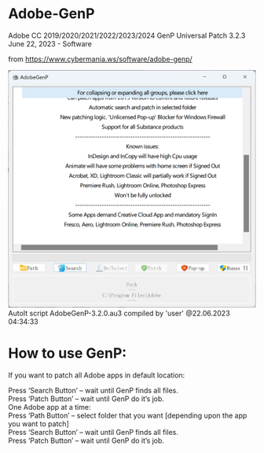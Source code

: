 # Adobe-GenP
Adobe CC 2019/2020/2021/2022/2023/2024 GenP Universal Patch 3.2.3
June 22, 2023 - Software

from https://www.cybermania.ws/software/adobe-genp/

![my Adobe-GenP-3.2](/Adobe-GenP-3.2_Screenshot.png?raw=true "Adobe-GenP-3.2")
AutoIt script AdobeGenP-3.2.0.au3 compiled by 'user' @22.06.2023 04:34:33

# How to use GenP:

If you want to patch all Adobe apps in default location:

Press ‘Search Button’ – wait until GenP finds all files.<br>
Press ‘Patch Button’ – wait until GenP do it’s job.<br>
One Adobe app at a time:<br>
Press ‘Path Button’ – select folder that you want [depending upon the app you want to patch]<br>
Press ‘Search Button’ – wait until GenP finds all files.<br>
Press ‘Patch Button’ – wait until GenP do it’s job.<br>